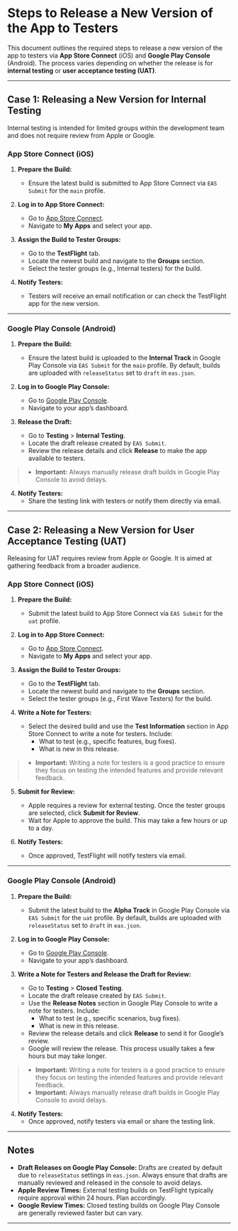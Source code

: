 # Steps to Release a New Version of the App to Testers

This document outlines the required steps to release a new version of the app to testers via **App Store Connect** (iOS) and **Google Play Console** (Android). The process varies depending on whether the release is for **internal testing** or **user acceptance testing (UAT)**.

---

## Case 1: Releasing a New Version for Internal Testing

Internal testing is intended for limited groups within the development team and does not require review from Apple or Google.

### **App Store Connect (iOS)**

1. **Prepare the Build:**
    - Ensure the latest build is submitted to App Store Connect via `EAS Submit` for the `main` profile.

2. **Log in to App Store Connect:**
    - Go to [App Store Connect](https://appstoreconnect.apple.com/).
    - Navigate to **My Apps** and select your app.

3. **Assign the Build to Tester Groups:**
    - Go to the **TestFlight** tab.
    - Locate the newest build and navigate to the **Groups** section.
    - Select the tester groups (e.g., Internal testers) for the build.

4. **Notify Testers:**
    - Testers will receive an email notification or can check the TestFlight app for the new version.

---

### **Google Play Console (Android)**

1. **Prepare the Build:**
    - Ensure the latest build is uploaded to the **Internal Track** in Google Play Console via `EAS Submit` for the `main` profile. By default, builds are uploaded with `releaseStatus` set to `draft` in `eas.json`.

2. **Log in to Google Play Console:**
    - Go to [Google Play Console](https://play.google.com/console/).
    - Navigate to your app’s dashboard.

3. **Release the Draft:**
    - Go to **Testing** > **Internal Testing**.
    - Locate the draft release created by `EAS Submit`.
    - Review the release details and click **Release** to make the app available to testers.

> - **Important:** Always manually release draft builds in Google Play Console to avoid delays.

4. **Notify Testers:**
    - Share the testing link with testers or notify them directly via email.

---

## Case 2: Releasing a New Version for User Acceptance Testing (UAT)

Releasing for UAT requires review from Apple or Google. It is aimed at gathering feedback from a broader audience.

### **App Store Connect (iOS)**

1. **Prepare the Build:**
    - Submit the latest build to App Store Connect via `EAS Submit` for the `uat` profile.

2. **Log in to App Store Connect:**
    - Go to [App Store Connect](https://appstoreconnect.apple.com/).
    - Navigate to **My Apps** and select your app.

3. **Assign the Build to Tester Groups:**
    - Go to the **TestFlight** tab.
    - Locate the newest build and navigate to the **Groups** section.
    - Select the tester groups (e.g., First Wave Testers) for the build.

4. **Write a Note for Testers:**
    - Select the desired build and use the **Test Information** section in App Store Connect to write a note for testers. Include:
        - What to test (e.g., specific features, bug fixes).
        - What is new in this release.

> - **Important:** Writing a note for testers is a good practice to ensure they focus on testing the intended features and provide relevant feedback.

5. **Submit for Review:**
    - Apple requires a review for external testing. Once the tester groups are selected, click **Submit for Review**.
    - Wait for Apple to approve the build. This may take a few hours or up to a day.

6. **Notify Testers:**
    - Once approved, TestFlight will notify testers via email.

---

### **Google Play Console (Android)**

1. **Prepare the Build:**
    - Submit the latest build to the **Alpha Track** in Google Play Console via `EAS Submit` for the `uat` profile. By default, builds are uploaded with     `releaseStatus` set to `draft` in `eas.json`.

2. **Log in to Google Play Console:**
    - Go to [Google Play Console](https://play.google.com/console/).
    - Navigate to your app’s dashboard.

3. **Write a Note for Testers and Release the Draft for Review:**
    - Go to **Testing** > **Closed Testing**.
    - Locate the draft release created by `EAS Submit`.
    - Use the **Release Notes** section in Google Play Console to write a note for testers. Include:
        - What to test (e.g., specific scenarios, bug fixes).
        - What is new in this release.
    - Review the release details and click **Release** to send it for Google’s review.
    - Google will review the release. This process usually takes a few hours but may take longer.

> - **Important:** Writing a note for testers is a good practice to ensure they focus on testing the intended features and provide relevant feedback.
> - **Important:** Always manually release draft builds in Google Play Console to avoid delays.

4. **Notify Testers:**
    - Once approved, notify testers via email or share the testing link.

---

## Notes
- **Draft Releases on Google Play Console:** Drafts are created by default due to `releaseStatus` settings in `eas.json`. Always ensure that drafts are manually reviewed and released in the console to avoid delays.
- **Apple Review Times:** External testing builds on TestFlight typically require approval within 24 hours. Plan accordingly.
- **Google Review Times:** Closed testing builds on Google Play Console are generally reviewed faster but can vary.

---